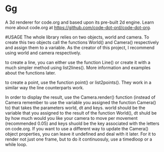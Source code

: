 # Gg
A 3d renderer for code.org and based upon its pre-built 2d engine. Learn more about code.org at https://github.com/code-dot-ord/code-dot-org.

#USAGE
The whole library relies on two objects, world and camera. To create this two objects call the functions World() and Camera() respectively and assign them to a variable. As the creator of this project, I recommend using world and camera respectively.

to create a line, you can either use the function Line() or create it with a much simpler method using list2lines(). More information and examples about the functions later.

to create a point, use the function point() or list2points(). They work in a similar way the line counterparts work.

In order to display the result, use the Camera.render() function (instead of Camera remember to use the variable you assigned the function Camera() to) that takes the parameters world, dt and keys. world should be the variable that you assigned to the result of the function World(), dt shuld be by how much would you like your camera to move per movement (recommended 0.05) and keys shuold be the key associated with the letters on code.org. If you want to use a different way to update the Camera() object properties, you can leave it undefined and deal with it later. For it to render not just one frame, but to do it continuosuly, use a timedloop or a while loop.
